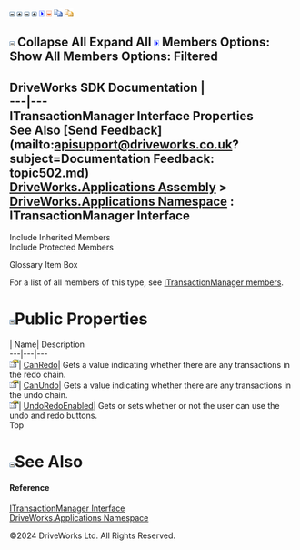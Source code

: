 ![](dotnetimages/collapse.gif) ![](dotnetimages/expand.gif) ![](dotnetimages/collapse.gif) ![](dotnetimages/expand.gif) ![](dotnetimages/drpdown.gif) ![](dotnetimages/drpdown_orange.gif) ![](dotnetimages/copycode.gif) ![](dotnetimages/copycodeHighlight.gif)

![](dotnetimages/collapse.gif) Collapse All Expand All ![](dotnetimages/drpdown.gif) Members Options: Show All  Members Options: Filtered   
---  
DriveWorks SDK Documentation  |   
---|---  
ITransactionManager Interface Properties   
See Also [Send Feedback](mailto:apisupport@driveworks.co.uk?subject=Documentation Feedback: topic502.md)  
[DriveWorks.Applications Assembly](topic13.md) > [DriveWorks.Applications Namespace](topic16.md) : ITransactionManager Interface  
---  
  
Include Inherited Members    
Include Protected Members    


Glossary Item Box

For a list of all members of this type, see [ITransactionManager members](topic503.md).

# ![](dotnetimages/collapse.gif)Public Properties

| Name| Description  
---|---|---  
![ Property](dotnetimages/Property.gif)| [CanRedo](topic512.md)| Gets a value indicating whether there are any transactions in the redo chain.   
![ Property](dotnetimages/Property.gif)| [CanUndo](topic513.md)| Gets a value indicating whether there are any transactions in the undo chain.   
![ Property](dotnetimages/Property.gif)| [UndoRedoEnabled](topic514.md)| Gets or sets whether or not the user can use the undo and redo buttons.   
Top

# ![](dotnetimages/collapse.gif)See Also

#### Reference

[ITransactionManager Interface](topic502.md)   
[DriveWorks.Applications Namespace](topic16.md)

©2024 DriveWorks Ltd. All Rights Reserved.
